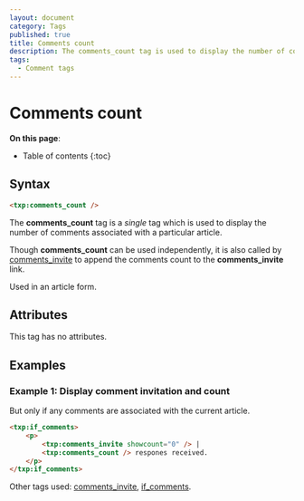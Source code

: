 ```yaml
---
layout: document
category: Tags
published: true
title: Comments count
description: The comments_count tag is used to display the number of comments associated with a particular article.
tags:
  - Comment tags
---
```


# Comments count

**On this page**:

* Table of contents
{:toc}

## Syntax

~~~ html
<txp:comments_count />
~~~

The **comments_count** tag is a *single* tag which is used to display the number of comments associated with a particular article.

Though **comments_count** can be used independently, it is also called by [comments_invite](comments_invite) to append the comments count to the **comments_invite** link.

Used in an article form.

## Attributes

This tag has no attributes.

## Examples

### Example 1: Display comment invitation and count

But only if any comments are associated with the current article.

~~~ html
<txp:if_comments>
    <p>
        <txp:comments_invite showcount="0" /> |
        <txp:comments_count /> respones received.
    </p>
</txp:if_comments>
~~~

Other tags used: [comments_invite](comments_invite), [if_comments](if_comments).
